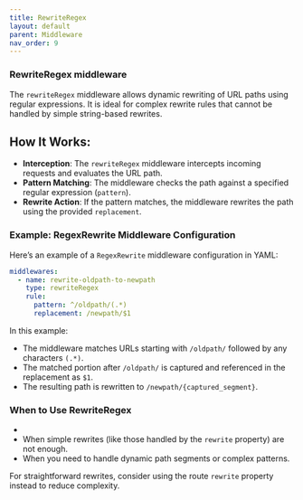 ```yaml
---
title: RewriteRegex
layout: default
parent: Middleware
nav_order: 9
---
```



### RewriteRegex middleware
The `rewriteRegex` middleware allows dynamic rewriting of URL paths using regular expressions. It is ideal for complex rewrite rules that cannot be handled by simple string-based rewrites.
## How It Works:
- **Interception**: The `rewriteRegex` middleware intercepts incoming requests and evaluates the URL path.
- **Pattern Matching**: The middleware checks the path against a specified regular expression (`pattern`).
- **Rewrite Action**: If the pattern matches, the middleware rewrites the path using the provided `replacement`.

### Example: RegexRewrite Middleware Configuration

Here’s an example of a `RegexRewrite` middleware configuration in YAML:

```yaml
middlewares:
  - name: rewrite-oldpath-to-newpath
    type: rewriteRegex
    rule:
      pattern: ^/oldpath/(.*)
      replacement: /newpath/$1
```

In this example:

- The middleware matches URLs starting with `/oldpath/` followed by any characters `(.*)`.
- The matched portion after `/oldpath/` is captured and referenced in the replacement as `$1`.
- The resulting path is rewritten to `/newpath/{captured_segment}`.

### When to Use RewriteRegex
- 
- When simple rewrites (like those handled by the `rewrite` property) are not enough.
- When you need to handle dynamic path segments or complex patterns.

For straightforward rewrites, consider using the route `rewrite` property instead to reduce complexity.